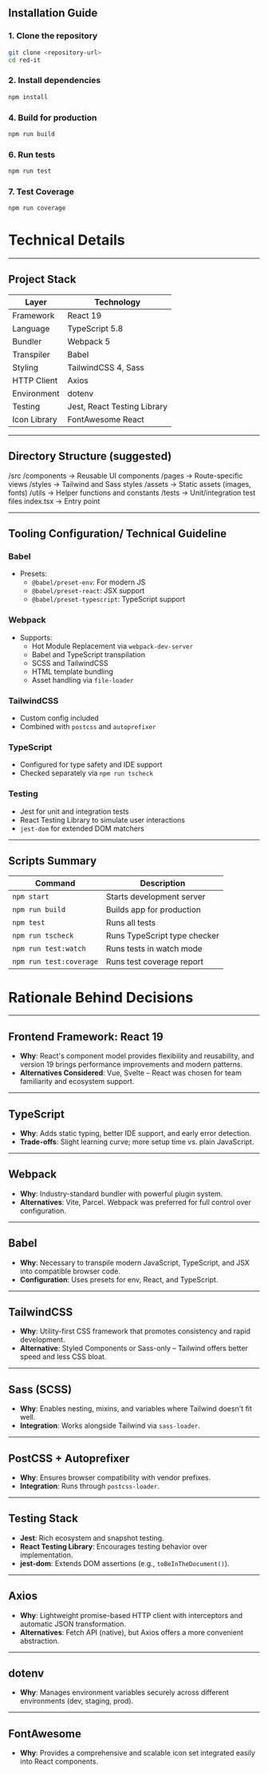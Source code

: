 ## Installation Guide

### 1. Clone the repository

```bash
git clone <repository-url>
cd red-it

```

### 2. Install dependencies

```bash
npm install

```

### 4. Build for production

```bash
npm run build
```

### 6. Run tests

```bash
npm run test
```

### 7. Test Coverage

```bash
npm run coverage
```

# Technical Details

---

## Project Stack

| Layer        | Technology                  |
| ------------ | --------------------------- |
| Framework    | React 19                    |
| Language     | TypeScript 5.8              |
| Bundler      | Webpack 5                   |
| Transpiler   | Babel                       |
| Styling      | TailwindCSS 4, Sass         |
| HTTP Client  | Axios                       |
| Environment  | dotenv                      |
| Testing      | Jest, React Testing Library |
| Icon Library | FontAwesome React           |

---

## Directory Structure (suggested)

/src
/components → Reusable UI components
/pages → Route-specific views
/styles → Tailwind and Sass styles
/assets → Static assets (images, fonts)
/utils → Helper functions and constants
/tests → Unit/integration test files
index.tsx → Entry point

---

## Tooling Configuration/ Technical Guideline

### Babel

- Presets:
  - `@babel/preset-env`: For modern JS
  - `@babel/preset-react`: JSX support
  - `@babel/preset-typescript`: TypeScript support

### Webpack

- Supports:
  - Hot Module Replacement via `webpack-dev-server`
  - Babel and TypeScript transpilation
  - SCSS and TailwindCSS
  - HTML template bundling
  - Asset handling via `file-loader`

### TailwindCSS

- Custom config included
- Combined with `postcss` and `autoprefixer`

### TypeScript

- Configured for type safety and IDE support
- Checked separately via `npm run tscheck`

### Testing

- Jest for unit and integration tests
- React Testing Library to simulate user interactions
- `jest-dom` for extended DOM matchers

---

## Scripts Summary

| Command                 | Description                  |
| ----------------------- | ---------------------------- |
| `npm start`             | Starts development server    |
| `npm run build`         | Builds app for production    |
| `npm test`              | Runs all tests               |
| `npm run tscheck`       | Runs TypeScript type checker |
| `npm run test:watch`    | Runs tests in watch mode     |
| `npm run test:coverage` | Runs test coverage report    |

# Rationale Behind Decisions

---

## Frontend Framework: React 19

- **Why**: React's component model provides flexibility and reusability, and version 19 brings performance improvements and modern patterns.
- **Alternatives Considered**: Vue, Svelte – React was chosen for team familiarity and ecosystem support.

---

## TypeScript

- **Why**: Adds static typing, better IDE support, and early error detection.
- **Trade-offs**: Slight learning curve; more setup time vs. plain JavaScript.

---

## Webpack

- **Why**: Industry-standard bundler with powerful plugin system.
- **Alternatives**: Vite, Parcel. Webpack was preferred for full control over configuration.

---

## Babel

- **Why**: Necessary to transpile modern JavaScript, TypeScript, and JSX into compatible browser code.
- **Configuration**: Uses presets for env, React, and TypeScript.

---

## TailwindCSS

- **Why**: Utility-first CSS framework that promotes consistency and rapid development.
- **Alternative**: Styled Components or Sass-only – Tailwind offers better speed and less CSS bloat.

---

## Sass (SCSS)

- **Why**: Enables nesting, mixins, and variables where Tailwind doesn't fit well.
- **Integration**: Works alongside Tailwind via `sass-loader`.

---

## PostCSS + Autoprefixer

- **Why**: Ensures browser compatibility with vendor prefixes.
- **Integration**: Runs through `postcss-loader`.

---

## Testing Stack

- **Jest**: Rich ecosystem and snapshot testing.
- **React Testing Library**: Encourages testing behavior over implementation.
- **jest-dom**: Extends DOM assertions (e.g., `toBeInTheDocument()`).

---

## Axios

- **Why**: Lightweight promise-based HTTP client with interceptors and automatic JSON transformation.
- **Alternatives**: Fetch API (native), but Axios offers a more convenient abstraction.

---

## dotenv

- **Why**: Manages environment variables securely across different environments (dev, staging, prod).

---

## FontAwesome

- **Why**: Provides a comprehensive and scalable icon set integrated easily into React components.
